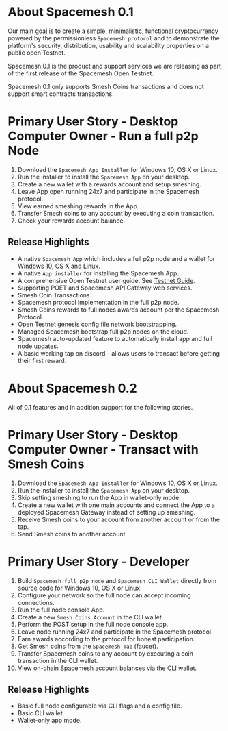 # About Spacemesh 0.1

Our main goal is to create a simple, minimalistic, functional cryptocurrency powered by the permissionless `Spacemesh protocol` and to demonstrate the platform's security, distribution, usability and scalability properties on a public open Testnet.

Spacemesh 0.1 is the product and support services we are releasing as part of the first release of the Spacemesh Open Testnet.

Spacemesh 0.1 only supports Smesh Coins transactions and does not support smart contracts transactions.

# Primary User Story - Desktop Computer Owner - Run a full p2p Node
1. Download the `Spacemesh App Installer` for Windows 10, OS X or Linux.
2. Run the installer to install the `Spacemesh App` on your desktop.
3. Create a new wallet with a rewards account and setup smeshing.
4. Leave App open running 24x7 and participate in the Spacemesh protocol.
5. View earned smeshing rewards in the App.
6. Transfer Smesh coins to any account by executing a coin transaction.
7. Check your rewards account balance.

## Release Highlights
- A native `Spacemesh App` which includes a full p2p node and a wallet for Windows 10, OS X and Linux.
- A native `App installer` for installing the Spacemesh App.
- A comprehensive Open Testnet user guide. See [Testnet Guide](https://testnet.spacemesh.io).
- Supporting POET and Spacemesh API Gateway web services.
- Smesh Coin Transactions.
- Spacemesh protocol implementation in the full p2p node.
- Smesh Coins rewards to full nodes awards account per the Spacemesh Protocol.
- Open Testnet genesis config file network bootstrapping.
- Managed Spacemesh bootstrap full p2p nodes on the cloud.
- Spacemesh auto-updated feature to automatically install app and full node updates.
- A basic working tap on discord - allows users to transact before getting their first reward.

# About Spacemesh 0.2
All of 0.1 features and in addition support for the following stories.

# Primary User Story - Desktop Computer Owner - Transact with Smesh Coins
1. Download the `Spacemesh App Installer` for Windows 10, OS X or Linux.
2. Run the installer to install the `Spacemesh App` on your desktop.
3. Skip setting smeshing to run the App in wallet-only mode.
4. Create a new wallet with one main accounts and connect the App to a deployed Spacemesh Gateway instead of setting up smeshing.
4. Receive Smesh coins to your account from another account or from the tap.
5. Send Smesh coins to another account.

# Primary User Story - Developer
1. Build `Spacemesh full p2p node` and `Spacemesh CLI Wallet` directly from source code for Windows 10, OS X or Linux.
2. Configure your network so the full node can accept incoming connections.
3. Run the full node console App.
4. Create a new `Smesh Coins Account` in the CLI wallet.
5. Perform the POST setup in the full node console app.
6. Leave node running 24x7 and participate in the Spacemesh protocol.
7. Earn awards according to the protocol for honest participation.
8. Get Smesh coins from the `Spacemesh Tap` (faucet).
9. Transfer Spacemesh coins to any account by executing a coin transaction in the CLI wallet.
10. View on-chain Spacemesh account balances via the CLI wallet.

## Release Highlights
- Basic full node configurable via CLI flags and a config file.
- Basic CLI wallet.
- Wallet-only app mode.
